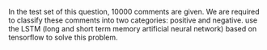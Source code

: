 
In the test set of this question, 10000 comments are given. 
We are required to classify these comments into two categories: positive and negative. 
use the LSTM (long and short term memory artificial neural network) based on tensorflow to solve this problem. 
